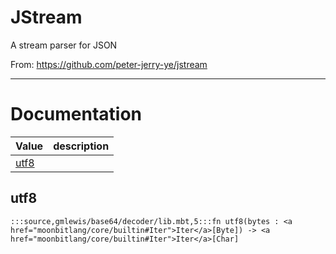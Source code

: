 # JStream

A stream parser for JSON

From: https://github.com/peter-jerry-ye/jstream

---
# Documentation
|Value|description|
|---|---|
|[utf8](#utf8)||

## utf8

```moonbit
:::source,gmlewis/base64/decoder/lib.mbt,5:::fn utf8(bytes : <a href="moonbitlang/core/builtin#Iter">Iter</a>[Byte]) -> <a href="moonbitlang/core/builtin#Iter">Iter</a>[Char]
```

